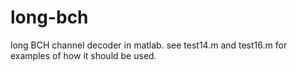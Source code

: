 # long-bch
long BCH channel decoder in matlab.
see test14.m and test16.m for examples of how it should be used.
